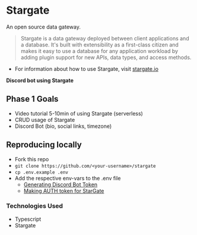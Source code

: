 # Stargate
An open source data gateway.

> Stargate is a data gateway deployed between client applications and a database. It's built with extensibility as a first-class citizen and makes it easy to use a database for any application workload by adding plugin support for new APIs, data types, and access methods.

- For information about how to use Stargate, visit [stargate.io](https://stargate.io/)

**Discord bot using Stargate**

## Phase 1 Goals

- Video tutorial 5-10min of using Stargate (serverless)
- CRUD usage of Stargate
- Discord Bot (bio, social links, timezone)

## Reproducing locally
- Fork this repo
- `git clone https://github.com/<your-username>/stargate`
- `cp .env.example .env`
- Add the respective env-vars to the .env file
  - [Generating Discord Bot Token](https://discordjs.guide/preparations/setting-up-a-bot-application.html#keeping-your-token-safe)
  - [Making AUTH token for StarGate](https://stargate.io/docs/stargate/1.0/developers-guide/authnz.html#_generate_an_auth_token)

### Technologies Used 

- Typescript
- Stargate
